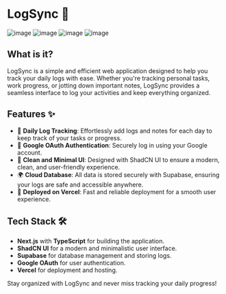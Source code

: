 # LogSync 🚀

![image](https://github.com/user-attachments/assets/81431fc7-6894-445d-963d-a2a5fe0eb411)
![image](https://github.com/user-attachments/assets/036fbcf6-46b6-4a3b-b8fe-7b5cc8adb2aa)
![image](https://github.com/user-attachments/assets/63490219-0e97-4c37-9998-073958b03f70)
![image](https://github.com/user-attachments/assets/8e2d26bd-6502-4c0a-88ab-916e40a4d25f)



## What is it?

LogSync is a simple and efficient web application designed to help you track your daily logs with ease. Whether you're tracking personal tasks, work progress, or jotting down important notes, LogSync provides a seamless interface to log your activities and keep everything organized.

## Features ✨

- 📅 **Daily Log Tracking**: Effortlessly add logs and notes for each day to keep track of your tasks or progress.
- 🔐 **Google OAuth Authentication**: Securely log in using your Google account.
- 🌈 **Clean and Minimal UI**: Designed with ShadCN UI to ensure a modern, clean, and user-friendly experience.
- 🌍 **Cloud Database**: All data is stored securely with Supabase, ensuring your logs are safe and accessible anywhere.
- 🚀 **Deployed on Vercel**: Fast and reliable deployment for a smooth user experience.

## Tech Stack 🛠️

- **Next.js** with **TypeScript** for building the application.
- **ShadCN UI** for a modern and minimalistic user interface.
- **Supabase** for database management and storing logs.
- **Google OAuth** for user authentication.
- **Vercel** for deployment and hosting.

Stay organized with LogSync and never miss tracking your daily progress!

